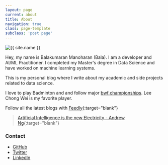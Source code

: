 ```yaml
---
layout: page
current: about
title: About
navigation: true
class: page-template
subclass: 'post page'
---
```


<img class="about-profile-image" src="{{ site.baseurl }}assets/images/bala.jpg" alt="{{ site.name }}" />

Hey, my name is Balakumaran Manoharan (Bala). I am a developer and AI/ML Practitioner. 
I completed my Master's degree in Data Science and have worked on machine learning systems.

This is my personal blog where I write about my academic and side projects related to data science.

I love to play Badminton and and follow major [bwf championships](https://www.youtube.com/user/bwf). Lee Chong Wei is my favorite player.

Follow all the latest blogs with [Feedly](https://feedly.com/i/subscription/feed/{{site.url}}{{site.baseurl}}feed.xml){:target="blank"} 

> [Artificial Intelligence is the new Electricity - Andrew Ng](https://www.youtube.com/watch?v=21EiKfQYZXc){:target="blank"}

### Contact

- [GitHub](https://github.com/bmanohar16)
- [Twitter](https://twitter.com/bmanohar16_)
- [LinkedIn](https://linkedin.com/in/bmanohar16)